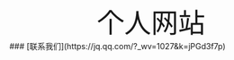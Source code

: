 <div align='center' ><font size='40'>个人网站</font></div>
### [联系我们](https://jq.qq.com/?_wv=1027&k=jPGd3f7p)
